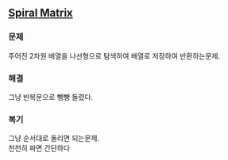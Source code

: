 ## [Spiral Matrix](https://leetcode.com/problems/spiral-matrix/?envType=problem-list-v2&envId=rab78cw1)

### 문제
주어진 2차원 배열을 나선형으로 탐색하여 배열로 저장하여 반환하는문제.

### 해결
그냥 반복문으로 뺑뺑 돌렸다.

### 복기
그냥 순서대로 돌리면 되는문제.<br/>
천천히 짜면 간단하다
